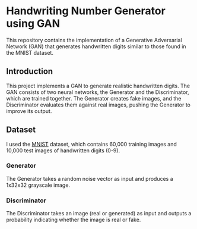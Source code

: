 # Handwriting Number Generator using GAN

This repository contains the implementation of a Generative Adversarial Network (GAN) that generates handwritten digits similar to those found in the MNIST dataset.

## Introduction

This project implements a GAN to generate realistic handwritten digits. The GAN consists of two neural networks, the Generator and the Discriminator, which are trained together. The Generator creates fake images, and the Discriminator evaluates them against real images, pushing the Generator to improve its output.

## Dataset

I used the [MNIST](http://yann.lecun.com/exdb/mnist/) dataset, which contains 60,000 training images and 10,000 test images of handwritten digits (0-9).

### Generator
The Generator takes a random noise vector as input and produces a 1x32x32 grayscale image.

### Discriminator
The Discriminator takes an image (real or generated) as input and outputs a probability indicating whether the image is real or fake.
